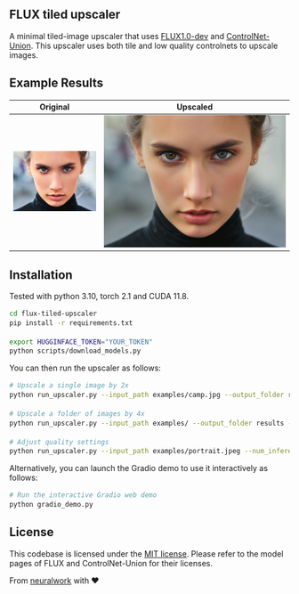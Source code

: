 ## FLUX tiled upscaler
A minimal tiled-image upscaler that uses [FLUX1.0-dev](https://huggingface.co/black-forest-labs/FLUX.1-dev) and [ControlNet-Union](https://huggingface.co/Shakker-Labs/FLUX.1-dev-ControlNet-Union-Pro). This upscaler uses both tile and low quality controlnets to upscale images.

## Example Results
| Original | Upscaled |
|----------|----------|
| ![Original Portrait](https://github.com/neuralwork/flux-tiled-upscaler/blob/main/examples/portrait.jpeg) | ![Upscaled Portrait](https://github.com/neuralwork/flux-tiled-upscaler/blob/main/examples/outputs/output_portrait.png) |

## Installation
Tested with python 3.10, torch 2.1 and CUDA 11.8.

```sh
cd flux-tiled-upscaler
pip install -r requirements.txt

export HUGGINFACE_TOKEN="YOUR_TOKEN"
python scripts/download_models.py
```

You can then run the upscaler as follows:
```sh
# Upscale a single image by 2x
python run_upscaler.py --input_path examples/camp.jpg --output_folder results --upscale_factor 2

# Upscale a folder of images by 4x
python run_upscaler.py --input_path examples/ --output_folder results --upscale_factor 4

# Adjust quality settings
python run_upscaler.py --input_path examples/portrait.jpeg --num_inference_steps 12 --tile_control_scale 0.45 --low_quality_control_scale 0.7
```

Alternatively, you can launch the Gradio demo to use it interactively as follows:
```sh
# Run the interactive Gradio web demo
python gradio_demo.py
```

## License
This codebase is licensed under the [MIT license](https://github.com/neuralwork/flux-tiled-upscaler/blob/main/LICENSE). Please refer to the model pages of FLUX and ControlNet-Union for their licenses.

From [neuralwork](https://neuralwork.ai/) with :heart: